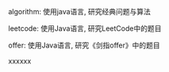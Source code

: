 algorithm: 使用java语言, 研究经典问题与算法   

leetcode: 使用Java语言, 研究LeetCode中的题目   

offer: 使用Java语言, 研究《剑指offer》中的题目   

xxxxxx
